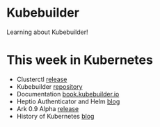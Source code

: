 # Kubebuilder

Learning about Kubebuilder!


# This week in Kubernetes


 - Clusterctl [release](https://github.com/kubernetes-sigs/cluster-api)
 - Kubebuilder [repository](https://github.com/kubernetes-sigs/kubebuilder)
 - Documentation [book.kubebuilder.io](http://book.kubebuilder.io/)
 - Heptio Authenticator and Helm [blog](https://itnext.io/manage-kubernetes-authentication-and-authorization-using-heptio-authenticator-and-helm-222df63d805c)
 - Ark 0.9 Alpha [release](https://github.com/heptio/ark/releases/tag/v0.9.0-alpha.2)
 - History of Kubernetes [blog](https://blog.risingstack.com/the-history-of-kubernetes/)



